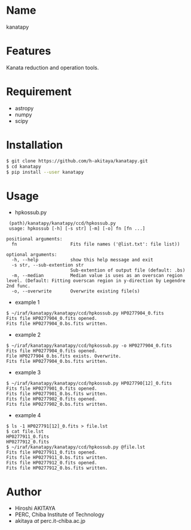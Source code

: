 # Name

kanatapy

# Features

Kanata reduction and operation tools.

# Requirement

* astropy
* numpy
* scipy

# Installation

```bash
$ git clone https://github.com/h-akitaya/kanatapy.git
$ cd kanatapy
$ pip install --user kanatapy
```
# Usage

* hpkossub.py
```
 (path)/kanatapy/kanatapy/ccd/hpkossub.py
 usage: hpkossub [-h] [-s str] [-m] [-o] fn [fn ...]

positional arguments:
  fn                    Fits file names ('@list.txt': file list))

optional arguments:
  -h, --help            show this help message and exit
  -s str, --sub-extention str
                        Sub-extention of output file (default: .bs)
  -m, --median          Median value is uses as an overscan region level. (Default: Fitting overscan region in y-direction by Legendre 2nd func.
  -o, --overwrite       Overwrite existing file(s)
```
   * example 1
   ```
   $ ~/iraf/kanatapy/kanatapy/ccd/hpkossub.py HP0277904_0.fits
   Fits file HP0277904_0.fits opened.
   Fits file HP0277904_0.bs.fits written.
   ```
   * example 2
   ```
   $ ~/iraf/kanatapy/kanatapy/ccd/hpkossub.py -o HP0277904_0.fits
   Fits file HP0277904_0.fits opened.
   File HP0277904_0.bs.fits exists. Overwrite.
   Fits file HP0277904_0.bs.fits written.
   ```
   * example 3
   ```
   $ ~/iraf/kanatapy/kanatapy/ccd/hpkossub.py HP027790[12]_0.fits
   Fits file HP0277901_0.fits opened.
   Fits file HP0277901_0.bs.fits written.
   Fits file HP0277902_0.fits opened.
   Fits file HP0277902_0.bs.fits written.
   ```
   * example 4
   ```
   $ ls -1 HP027791[12]_0.fits > file.lst
   $ cat file.lst 
   HP0277911_0.fits
   HP0277912_0.fits
   $ ~/iraf/kanatapy/kanatapy/ccd/hpkossub.py @file.lst
   Fits file HP0277911_0.fits opened.
   Fits file HP0277911_0.bs.fits written.
   Fits file HP0277912_0.fits opened.
   Fits file HP0277912_0.bs.fits written.
   ```

# Author

* Hiroshi AKITAYA
* PERC, Chiba Institute of Technology
* akitaya _at_ perc.it-chiba.ac.jp


